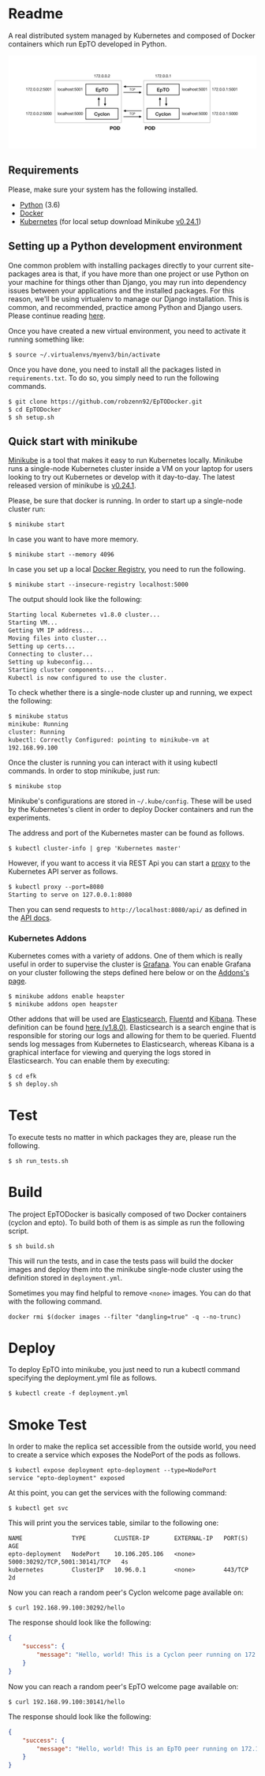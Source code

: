# Readme

A real distributed system managed by Kubernetes and composed of Docker containers which run EpTO developed in Python.

![EpTO Network](https://raw.githubusercontent.com/robzenn92/EpTODocker/master/resources/epto_pod_network/epto_pod_network.jpg)

## Requirements

Please, make sure your system has the following installed.
- [Python](https://www.python.org) (3.6)
- [Docker](https://www.docker.com)
- [Kubernetes](https://kubernetes.io) (for local setup download Minikube [v0.24.1](https://github.com/kubernetes/minikube/blob/v0.24.1/CHANGELOG.md))


## Setting up a Python development environment

One common problem with installing packages directly to your current site-packages area is that, if you have more than one project or use Python on your machine for things other than Django, you may run into dependency issues between your applications and the installed packages. For this reason, we'll be using virtualenv to manage our Django installation. This is common, and recommended, practice among Python and Django users. Please continue reading [here](https://jeffknupp.com/blog/2012/02/09/starting-a-django-project-the-right-way/).

Once you have created a new virtual environment, you need to activate it running something like:

```
$ source ~/.virtualenvs/myenv3/bin/activate
```

Once you have done, you need to install all the packages listed in `requirements.txt`. To do so, you simply need to run the following commands.

```
$ git clone https://github.com/robzenn92/EpTODocker.git
$ cd EpTODocker
$ sh setup.sh
```

## Quick start with minikube

[Minikube](https://github.com/kubernetes/minikube) is a tool that makes it easy to run Kubernetes locally. Minikube runs a single-node Kubernetes cluster inside a VM on your laptop for users looking to try out Kubernetes or develop with it day-to-day. The latest released version of minikube is [v0.24.1](https://github.com/kubernetes/minikube/blob/v0.24.1/CHANGELOG.md).

Please, be sure that docker is running. In order to start up a single-node cluster run:

```
$ minikube start
```

In case you want to have more memory.
```
$ minikube start --memory 4096
```

In case you set up a local [Docker Registry](https://docs.docker.com/registry/), you need to run the following.
```
$ minikube start --insecure-registry localhost:5000
```


The output should look like the following:
```
Starting local Kubernetes v1.8.0 cluster...
Starting VM...
Getting VM IP address...
Moving files into cluster...
Setting up certs...
Connecting to cluster...
Setting up kubeconfig...
Starting cluster components...
Kubectl is now configured to use the cluster.
```

To check whether there is a single-node cluster up and running, we expect the following:

```
$ minikube status
minikube: Running
cluster: Running
kubectl: Correctly Configured: pointing to minikube-vm at 192.168.99.100
```

Once the cluster is running you can interact with it using kubectl commands. In order to stop minikube, just run:
```
$ minikube stop
```

Minikube's configurations are stored in `~/.kube/config`. These will be used by the Kubernetes's client in order to deploy Docker containers and run the experiments.

The address and port of the Kubernetes master can be found as follows.

```
$ kubectl cluster-info | grep 'Kubernetes master'
```

However, if you want to access it via REST Api you can start a [proxy](https://kubernetes.io/docs/tasks/access-kubernetes-api/http-proxy-access-api/) to the Kubernetes API server as follows.

```
$ kubectl proxy --port=8080
Starting to serve on 127.0.0.1:8080
```

Then you can send requests to `http://localhost:8080/api/` as defined in the [API docs](https://kubernetes.io/docs/api-reference/v1.8/).

### Kubernetes Addons

Kubernetes comes with a variety of addons. One of them which is really useful in order to supervise the cluster is [Grafana](https://github.com/grafana/kubernetes-app). You can enable Grafana on your cluster following the steps defined here below or on the [Addons's page](https://github.com/kubernetes/minikube/blob/master/docs/addons.md).

```
$ minikube addons enable heapster
$ minikube addons open heapster
```

Other addons that will be used are [Elasticsearch](https://www.elastic.co), [Fluentd](https://www.fluentd.org) and [Kibana](https://www.elastic.co/products/kibana). These definition can be found [here (v1.8.0)](https://github.com/kubernetes/kubernetes/tree/v1.8.0/cluster/addons/fluentd-elasticsearch). Elasticsearch is a search engine that is responsible for storing our logs and allowing for them to be queried. Fluentd sends log messages from Kubernetes to Elasticsearch, whereas Kibana is a graphical interface for viewing and querying the logs stored in Elasticsearch. You can enable them by executing:

```
$ cd efk
$ sh deploy.sh
```


# Test

To execute tests no matter in which packages they are, please run the following.

```
$ sh run_tests.sh
```

# Build

The project EpTODocker is basically composed of two Docker containers (cyclon and epto). To build both of them is as simple as run the following script. 

```
$ sh build.sh
```

This will run the tests, and in case the tests pass will build the docker images and deploy them into the minikube single-node cluster using the definition stored in `deployment.yml`.

Sometimes you may find helpful to remove `<none>` images. You can do that with the following command.

```
docker rmi $(docker images --filter "dangling=true" -q --no-trunc)
```

# Deploy

To deploy EpTO into minikube, you just need to run a kubectl command specifying the deployment.yml file as follows.

```
$ kubectl create -f deployment.yml
```

# Smoke Test

In order to make the replica set accessible from the outside world, you need to create a service which exposes the NodePort of the pods as follows.

```
$ kubectl expose deployment epto-deployment --type=NodePort
service "epto-deployment" exposed
```

At this point, you can get the services with the following command:

```
$ kubectl get svc
```

This will print you the services table, similar to the following one:

```
NAME              TYPE        CLUSTER-IP       EXTERNAL-IP   PORT(S)                         AGE
epto-deployment   NodePort    10.106.205.106   <none>        5000:30292/TCP,5001:30141/TCP   4s
kubernetes        ClusterIP   10.96.0.1        <none>        443/TCP                         2d
```

Now you can reach a random peer's Cyclon welcome page available on:

```
$ curl 192.168.99.100:30292/hello
```

The response should look like the following:

```json
{
    "success": {
        "message": "Hello, world! This is a Cyclon peer running on 172.17.0.2."
    }
}
```


Now you can reach a random peer's EpTO welcome page available on:

```
$ curl 192.168.99.100:30141/hello
```

The response should look like the following:

```json
{
    "success": {
        "message": "Hello, world! This is an EpTO peer running on 172.17.0.14."
    }
}
```